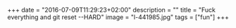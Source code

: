+++
date = "2016-07-09T11:29:23+02:00"
description = ""
title = "Fuck everything and git reset --HARD"
image = "l-441985.jpg"
tags = ["fun"]
+++

